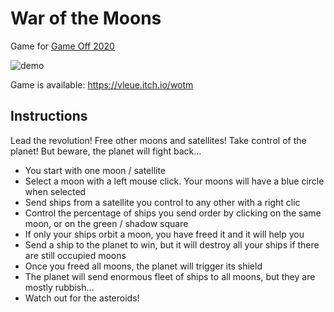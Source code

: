 # War of the Moons

Game for [Game Off 2020](https://itch.io/jam/game-off-2020)

![demo](https://raw.githubusercontent.com/mockersf/wotm/main/demo.gif)

Game is available: https://vleue.itch.io/wotm

## Instructions

Lead the revolution! Free other moons and satellites! Take control of the planet! But beware, the planet will fight back...

- You start with one moon / satellite
- Select a moon with a left mouse click. Your moons will have a blue circle when selected
- Send ships from a satellite you control to any other with a right clic
- Control the percentage of ships you send order by clicking on the same moon, or on the green / shadow square
- If only your ships orbit a moon, you have freed it and it will help you
- Send a ship to the planet to win, but it will destroy all your ships if there are still occupied moons
- Once you freed all moons, the planet will trigger its shield
- The planet will send enormous fleet of ships to all moons, but they are mostly rubbish...
- Watch out for the asteroids!
